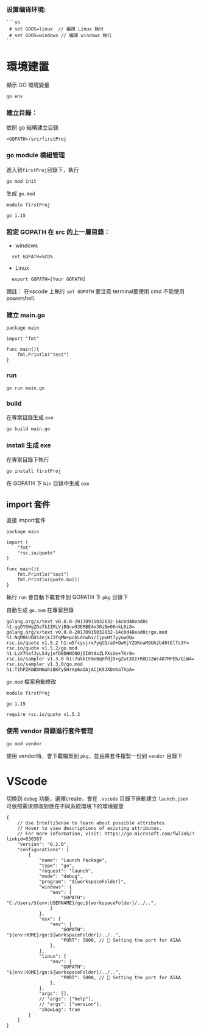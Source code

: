 
### 设置编译环境:

    ```sh
     # set GOOS=linux  // 編譯 Linux 執行
     # set GOOS=windows // 編譯 windows 執行
    ```


# 環境建置  

顯示 GO 環境變量  

    go env  

### 建立目錄：

依照 go 結構建立目錄

`<GOPATH>/src/firstProj`

### go module 模組管理  

進入到`firstProj`目錄下，執行  

    go mod init

生成 `go.mod`  

    module firstProj

    go 1.15

### 設定 GOPATH 在 src 的上一層目錄：

 - windows

```
  set GOPATH=%CD%
```

 - Linux

```
  export GOPATH=[Your GOPATH]
```

備註： 在vscode 上執行 `set GOPATH` 要注意 terminal要使用 cmd 不能使用 powershell.

### 建立 main.go  

    package main

    import "fmt"

    func main(){
        fmt.Println("test")
    }

### run 

    go run main.go  

### build  

在專案目錄生成 `exe`  

    go build main.go

### install 生成 exe  

在專案目錄下執行  

    go install firstProj  

在 GOPATH 下 `bin` 目錄中生成 `exe`  

## import 套件  

直接 import套件  

    package main

    import (
        "fmt"
        "rsc.io/quote"
    )

    func main(){
        fmt.Println("test")
        fmt.Println(quote.Go())
    }

執行 `run` 會自動下載套件到 GOPATH 下 `pkg` 目錄下  

自動生成 `go.sum` 在專案目錄  

    golang.org/x/text v0.0.0-20170915032832-14c0d48ead0c h1:qgOY6WgZOaTkIIMiVjBQcw93ERBE4m30iBm00nkL0i8=
    golang.org/x/text v0.0.0-20170915032832-14c0d48ead0c/go.mod h1:NqM8EUOU14njkJ3fqMW+pc6Ldnwhi/IjpwHt7yyuwOQ=
    rsc.io/quote v1.5.2 h1:w5fcysjrx7yqtD/aO+QwRjYZOKnaM9Uh2b40tElTs3Y=
    rsc.io/quote v1.5.2/go.mod h1:LzX7hefJvL54yjefDEDHNONDjII0t9xZLPXsUe+TKr0=
    rsc.io/sampler v1.3.0 h1:7uVkIFmeBqHfdjD+gZwtXXI+RODJ2Wc4O7MPEh/QiW4=
    rsc.io/sampler v1.3.0/go.mod h1:T1hPZKmBbMNahiBKFy5HrXp6adAjACjK9JXDnKaTXpA=

`go.mod` 檔案自動修改  

    module firstProj

    go 1.15

    require rsc.io/quote v1.5.2


### 使用 vendor 目錄進行套件管理  

    go mod vendor  

使用 vendor時，會下載檔案到 `pkg`，並且將套件複製一份到 `vendor` 目錄下  


# VScode 

切換到 `debug` 功能，選擇create，會在 `.vscode` 目錄下自動建立 `launch.json`  
可依照需求修改對應在不同系統環境下的環境變量   

    {
        // Use IntelliSense to learn about possible attributes.
        // Hover to view descriptions of existing attributes.
        // For more information, visit: https://go.microsoft.com/fwlink/?linkid=830387
        "version": "0.2.0",
        "configurations": [
            {
                "name": "Launch Package",
                "type": "go",
                "request": "launch",
                "mode": "debug",
                "program": "${workspaceFolder}",
                "windows": {
                    "env": {
                        "GOPATH": "C:/Users/${env:USERNAME}/go;${workspaceFolder}/../..",
                    }
                },
                "osx": {
                    "env": {
                        "GOPATH": "${env:HOME}/go:${workspaceFolder}/../..",
                        "PORT": 5000, // 🐘 Setting the port for AIAA
                    },
                },
                "linux": {
                    "env": {
                        "GOPATH": "${env:HOME}/go:${workspaceFolder}/../..",
                        "PORT": 5000, // 🐘 Setting the port for AIAA
                    },
                },
                "args": [],
                // "args": ["help"],
                // "args": ["version"],
                "showLog": true
            }
        ]
    }
